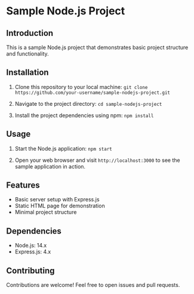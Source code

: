 # Sample Node.js Project

## Introduction
This is a sample Node.js project that demonstrates basic project structure and functionality.

## Installation
1. Clone this repository to your local machine:
`git clone https://github.com/your-username/sample-nodejs-project.git`

2. Navigate to the project directory:
`cd sample-nodejs-project`

3. Install the project dependencies using npm:
`npm install`

## Usage
1. Start the Node.js application:
`npm start`

2. Open your web browser and visit `http://localhost:3000` to see the sample application in action.

## Features
- Basic server setup with Express.js
- Static HTML page for demonstration
- Minimal project structure

## Dependencies
- Node.js: 14.x
- Express.js: 4.x

## Contributing
Contributions are welcome! Feel free to open issues and pull requests.

